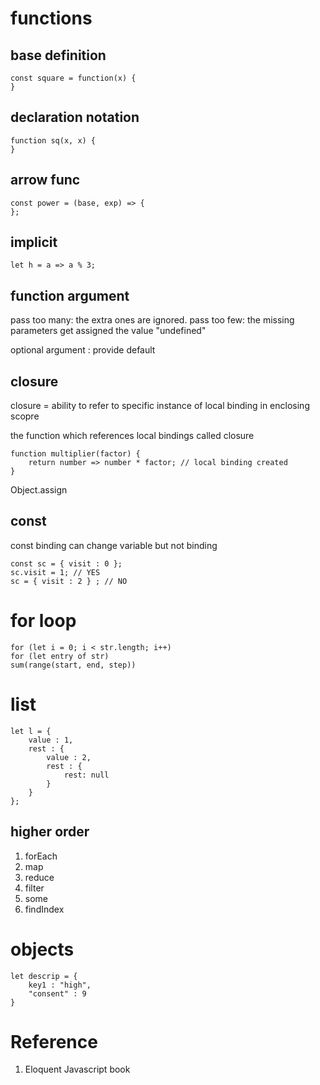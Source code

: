 
# functions

## base definition 

```
const square = function(x) {
}
```


## declaration notation

```
function sq(x, x) {
}
```


## arrow func 

```
const power = (base, exp) => {
};
```

## implicit

```
let h = a => a % 3;
```

## function argument

pass too many: the extra ones are ignored. 
pass too few: the missing parameters get assigned the value "undefined"

optional argument : provide default


## closure

closure = ability to refer to specific instance of local binding in enclosing scopre

the function which references local bindings called closure

```
function multiplier(factor) {
    return number => number * factor; // local binding created
}
```



Object.assign

## const

const binding can change variable but not binding
```
const sc = { visit : 0 };
sc.visit = 1; // YES
sc = { visit : 2 } ; // NO
```

# for loop

```
for (let i = 0; i < str.length; i++)
for (let entry of str)
sum(range(start, end, step))
```

# list

```
let l = {
    value : 1,
    rest : {
        value : 2,
        rest : {
            rest: null
        }
    }
};
```

## higher order

1. forEach
1. map 
2. reduce
3. filter
3. some
4. findIndex

# objects

```
let descrip = {
    key1 : "high",
    "consent" : 9
}
```

# Reference

1. Eloquent Javascript book
```
